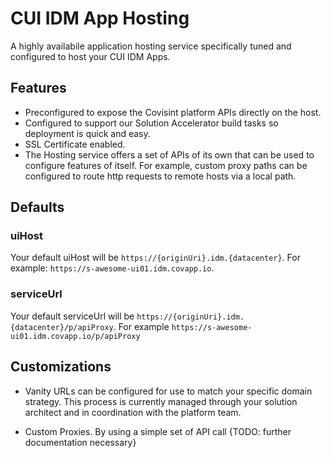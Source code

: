 # CUI IDM App Hosting

A highly availabile application hosting service specifically tuned and configured to host your CUI IDM Apps.

## Features

- Preconfigured to expose the Covisint platform APIs directly on the host.
- Configured to support our Solution Accelerator build tasks so deployment is quick and easy.
- SSL Certificate enabled.
- The Hosting service offers a set of APIs of its own that can be used to configure features of itself.  For example, custom proxy paths can be configured to route http requests to remote hosts via a local path.

## Defaults

### uiHost
Your default uiHost will be `https://{originUri}.idm.{datacenter}`.  For example: `https://s-awesome-ui01.idm.covapp.io`.

### serviceUrl
Your default serviceUrl will be `https://{originUri}.idm.{datacenter}/p/apiProxy`.  For example `https://s-awesome-ui01.idm.covapp.io/p/apiProxy`

## Customizations

- Vanity URLs can be configured for use to match your specific domain strategy.  This process is currently managed through your solution architect and in coordination with the platform team.

- Custom Proxies. By using a simple set of API call {TODO: further documentation necessary}